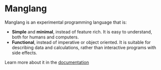 # Manglang

Manglang is an experimental programming language that is:

- **Simple** and **minimal**, instead of feature rich. It is easy to understand, both for humans and computers.
- **Functional**, instead of imperative or object oriented. It is suitable for describing data and calculations, rather than interactive programs with side effects.

Learn more about it in the [documentation](https://mabur.github.io/mang_lang/)
